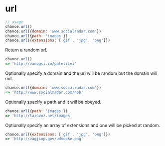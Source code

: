# url

```js
// usage
chance.url()
chance.url({domain: 'www.socialradar.com'})
chance.url({path: 'images'})
chance.url({extensions: ['gif', 'jpg', 'png']})
```

Return a random url.

```js
chance.url()
=> 'http://vanogsi.io/pateliivi'
```

Optionally specify a domain and the url will be random but the domain will not.

```js
chance.url({domain: 'www.socialradar.com'})
=> 'http://www.socialradar.com/hob'
```

Optionally specify a path and it will be obeyed.

```js
chance.url({path: 'images'})
=> 'http://tainvoz.net/images'
```

Optionally specify an array of extensions and one will be picked at random.

```js
chance.url({extensions: ['gif', 'jpg', 'png']})
=> 'http://vagjiup.gov/udmopke.png'
```
